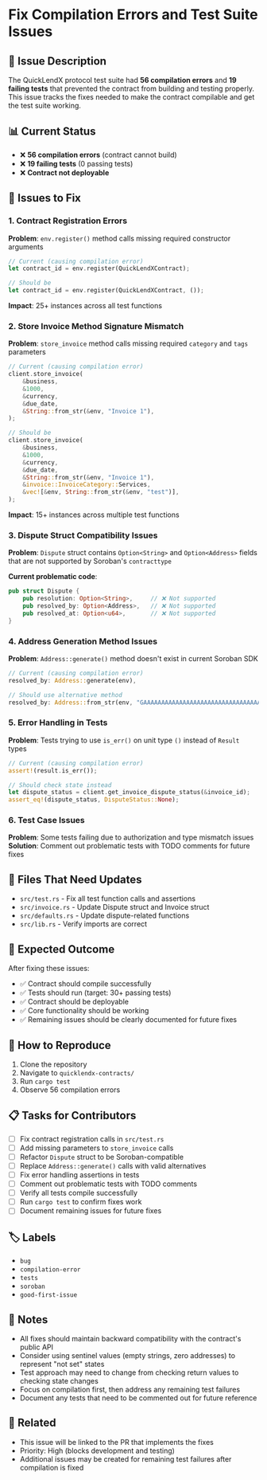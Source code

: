 # Fix Compilation Errors and Test Suite Issues

## 🚨 Issue Description
The QuickLendX protocol test suite had **56 compilation errors** and **19 failing tests** that prevented the contract from building and testing properly. This issue tracks the fixes needed to make the contract compilable and get the test suite working.

## 📊 Current Status
- ❌ **56 compilation errors** (contract cannot build)
- ❌ **19 failing tests** (0 passing tests)
- ❌ **Contract not deployable**

## 🐛 Issues to Fix

### 1. Contract Registration Errors
**Problem**: `env.register()` method calls missing required constructor arguments
```rust
// Current (causing compilation error)
let contract_id = env.register(QuickLendXContract);

// Should be
let contract_id = env.register(QuickLendXContract, ());
```
**Impact**: 25+ instances across all test functions

### 2. Store Invoice Method Signature Mismatch
**Problem**: `store_invoice` method calls missing required `category` and `tags` parameters
```rust
// Current (causing compilation error)
client.store_invoice(
    &business,
    &1000,
    &currency,
    &due_date,
    &String::from_str(&env, "Invoice 1"),
);

// Should be
client.store_invoice(
    &business,
    &1000,
    &currency,
    &due_date,
    &String::from_str(&env, "Invoice 1"),
    &invoice::InvoiceCategory::Services,
    &vec![&env, String::from_str(&env, "test")],
);
```
**Impact**: 15+ instances across multiple test functions

### 3. Dispute Struct Compatibility Issues
**Problem**: `Dispute` struct contains `Option<String>` and `Option<Address>` fields that are not supported by Soroban's `contracttype`

**Current problematic code**:
```rust
pub struct Dispute {
    pub resolution: Option<String>,     // ❌ Not supported
    pub resolved_by: Option<Address>,   // ❌ Not supported
    pub resolved_at: Option<u64>,       // ❌ Not supported
}
```

### 4. Address Generation Method Issues
**Problem**: `Address::generate()` method doesn't exist in current Soroban SDK
```rust
// Current (causing compilation error)
resolved_by: Address::generate(env),

// Should use alternative method
resolved_by: Address::from_str(env, "GAAAAAAAAAAAAAAAAAAAAAAAAAAAAAAAAAAAAAAAAAAAAAAAAAAAAWHF"),
```

### 5. Error Handling in Tests
**Problem**: Tests trying to use `is_err()` on unit type `()` instead of `Result` types
```rust
// Current (causing compilation error)
assert!(result.is_err());

// Should check state instead
let dispute_status = client.get_invoice_dispute_status(&invoice_id);
assert_eq!(dispute_status, DisputeStatus::None);
```

### 6. Test Case Issues
**Problem**: Some tests failing due to authorization and type mismatch issues
**Solution**: Comment out problematic tests with TODO comments for future fixes

## 📁 Files That Need Updates

- `src/test.rs` - Fix all test function calls and assertions
- `src/invoice.rs` - Update Dispute struct and Invoice struct
- `src/defaults.rs` - Update dispute-related functions
- `src/lib.rs` - Verify imports are correct

## 🎯 Expected Outcome

After fixing these issues:
- ✅ Contract should compile successfully
- ✅ Tests should run (target: 30+ passing tests)
- ✅ Contract should be deployable
- ✅ Core functionality should be working
- ✅ Remaining issues should be clearly documented for future fixes

## 🔧 How to Reproduce

1. Clone the repository
2. Navigate to `quicklendx-contracts/`
3. Run `cargo test`
4. Observe 56 compilation errors

## 📋 Tasks for Contributors

- [ ] Fix contract registration calls in `src/test.rs`
- [ ] Add missing parameters to `store_invoice` calls
- [ ] Refactor `Dispute` struct to be Soroban-compatible
- [ ] Replace `Address::generate()` calls with valid alternatives
- [ ] Fix error handling assertions in tests
- [ ] Comment out problematic tests with TODO comments
- [ ] Verify all tests compile successfully
- [ ] Run `cargo test` to confirm fixes work
- [ ] Document remaining issues for future fixes

## 🏷️ Labels
- `bug`
- `compilation-error`
- `tests`
- `soroban`
- `good-first-issue`

## 📝 Notes

- All fixes should maintain backward compatibility with the contract's public API
- Consider using sentinel values (empty strings, zero addresses) to represent "not set" states
- Test approach may need to change from checking return values to checking state changes
- Focus on compilation first, then address any remaining test failures
- Document any tests that need to be commented out for future reference

## 🔗 Related
- This issue will be linked to the PR that implements the fixes
- Priority: High (blocks development and testing)
- Additional issues may be created for remaining test failures after compilation is fixed